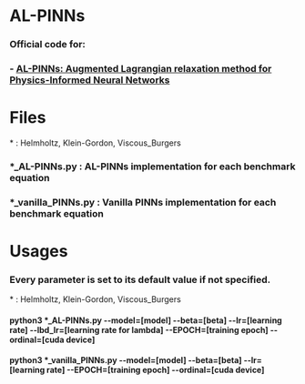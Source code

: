 # AL-PINNs
### Official code for:

### - [AL-PINNs: Augmented Lagrangian relaxation method for Physics-Informed Neural Networks](https://arxiv.org/abs/2205.01059)

# Files 
\* : Helmholtz, Klein-Gordon, Viscous_Burgers
### *_AL-PINNs.py : AL-PINNs implementation for each benchmark equation<br/> 
### *_vanilla_PINNs.py : Vanilla PINNs implementation for each benchmark equation

# Usages
### Every parameter is set to its default value if not specified.

\* : Helmholtz, Klein-Gordon, Viscous_Burgers
#### python3 *_AL-PINNs.py --model=[model] --beta=[beta] --lr=[learning rate] --lbd_lr=[learning rate for lambda] --EPOCH=[training epoch] --ordinal=[cuda device]<br/> 
#### python3 *_vanilla_PINNs.py --model=[model] --beta=[beta] --lr=[learning rate] --EPOCH=[training epoch] --ordinal=[cuda device]
